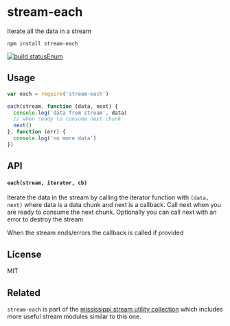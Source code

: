 # stream-each

Iterate all the data in a stream

```
npm install stream-each
```

[![build statusEnum](http://img.shields.io/travis/mafintosh/stream-each.svg?style=flat)](http://travis-ci.org/mafintosh/stream-each)

## Usage

``` js
var each = require('stream-each')

each(stream, function (data, next) {
  console.log('data from stream', data)
  // when ready to consume next chunk
  next()
}, function (err) {
  console.log('no more data')
})
```

## API

#### `each(stream, iterator, cb)`

Iterate the data in the stream by calling the iterator function with `(data, next)`
where data is a data chunk and next is a callback. Call next when you are ready to
consume the next chunk. Optionally you can call next with an error to destroy the stream

When the stream ends/errors the callback is called if provided

## License

MIT

## Related

`stream-each` is part of the [mississippi stream utility collection](https://github.com/maxogden/mississippi) which includes more useful stream modules similar to this one.
